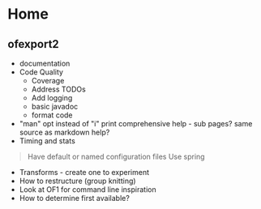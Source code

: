 # Home

## ofexport2

- documentation
- Code Quality 
  - Coverage
  - Address TODOs
  - Add logging
  - basic javadoc
  - format code
- "man" opt instead of "i" print comprehensive help - sub pages? same source as markdown help?
- Timing and stats

> Have default or named configuration files
> Use spring

- Transforms - create one to experiment
- How to restructure (group knitting)
- Look at OF1 for command line inspiration
- How to determine first available?

